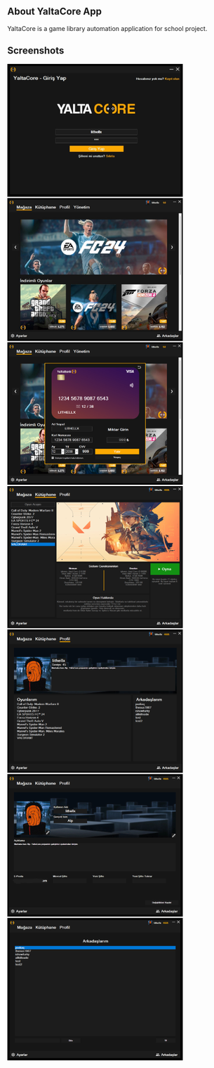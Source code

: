 ## About YaltaCore App

YaltaCore is a game library automation application for school project.

## Screenshots

<img src="/Images/img1.png" width="400"/>
<img src="/Images/img2.png" width="400"/>
<img src="/Images/img3.png" width="400"/>
<img src="/Images/img4.png" width="400"/>
<img src="/Images/img5.png" width="400"/>
<img src="/Images/img6.png" width="400"/>
<img src="/Images/img7.png" width="400"/>
